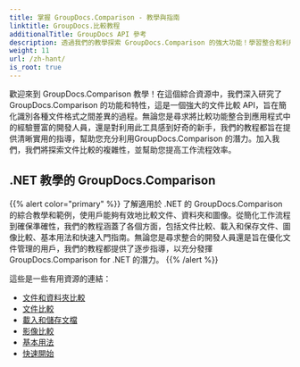 ```yaml
---
title: 掌握 GroupDocs.Comparison - 教學與指南
linktitle: GroupDocs.比較教程
additionalTitle: GroupDocs API 參考
description: 透過我們的教學探索 GroupDocs.Comparison 的強大功能！學習整合和利用此 API 進行高效的文件比較。
weight: 11
url: /zh-hant/
is_root: true
---
```


歡迎來到 GroupDocs.Comparison 教學！在這個綜合資源中，我們深入研究了 GroupDocs.Comparison 的功能和特性，這是一個強大的文件比較 API，旨在簡化識別各種文件格式之間差異的過程。無論您是尋求將比較功能整合到應用程式中的經驗豐富的開發人員，還是對利用此工具感到好奇的新手，我們的教程都旨在提供清晰實用的指導，幫助您充分利用GroupDocs.Comparison 的潛力。加入我們，我們將探索文件比較的複雜性，並幫助您提高工作流程效率。

## .NET 教學的 GroupDocs.Comparison
{{% alert color="primary" %}}
了解適用於 .NET 的 GroupDocs.Comparison 的綜合教學和範例，使用戶能夠有效地比較文件、資料夾和圖像。從簡化工作流程到確保準確性，我們的教程涵蓋了各個方面，包括文件比較、載入和保存文件、圖像比較、基本用法和快速入門指南。無論您是尋求整合的開發人員還是旨在優化文件管理的用戶，我們的教程都提供了逐步指導，以充分發揮 GroupDocs.Comparison for .NET 的潛力。
{{% /alert %}}

這些是一些有用資源的連結：
 
- [文件和資料夾比較](./net/documents-and-folder-comparison/)
- [文件比較](./net/document-comparison/)
- [載入和儲存文檔](./net/loading-and-saving-documents/)
- [影像比較](./net/image-comparison/)
- [基本用法](./net/basic-usage/)
- [快速開始](./net/quick-start/)

